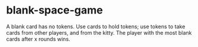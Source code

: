 # blank-space-game
A blank card has no tokens. Use cards to hold tokens; use tokens to take cards from other players, and from the kitty. The player with the most blank cards after x rounds wins.
